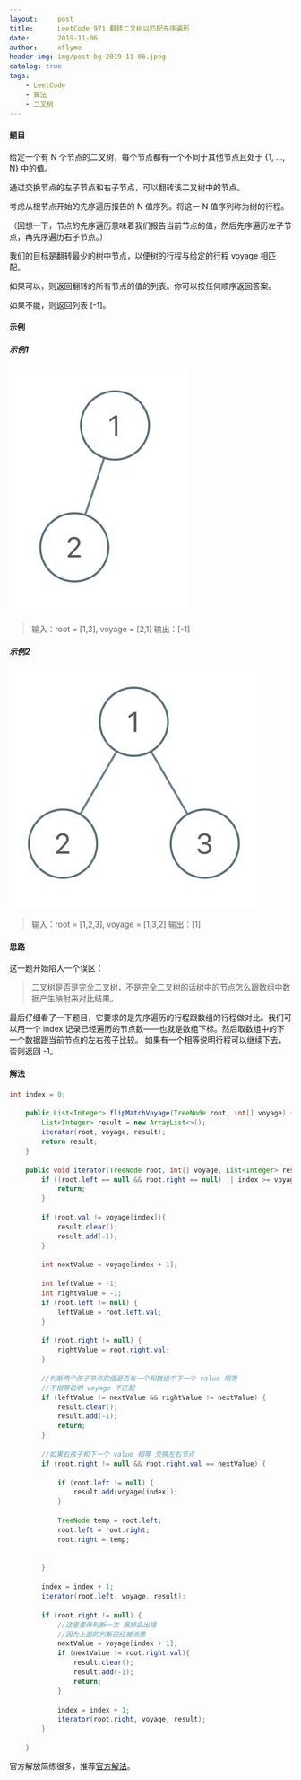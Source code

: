 ```yaml
---
layout:     post
title:      LeetCode 971 翻转二叉树以匹配先序遍历
date:       2019-11-06
author:     xflyme
header-img: img/post-bg-2019-11-06.jpeg
catalog: true
tags:
    - LeetCode
    - 算法
    - 二叉树
---
```



#### 题目

给定一个有 N 个节点的二叉树，每个节点都有一个不同于其他节点且处于 {1, ..., N} 中的值。

通过交换节点的左子节点和右子节点，可以翻转该二叉树中的节点。

考虑从根节点开始的先序遍历报告的 N 值序列。将这一 N 值序列称为树的行程。

（回想一下，节点的先序遍历意味着我们报告当前节点的值，然后先序遍历左子节点，再先序遍历右子节点。）

我们的目标是翻转最少的树中节点，以便树的行程与给定的行程 voyage 相匹配。 

如果可以，则返回翻转的所有节点的值的列表。你可以按任何顺序返回答案。

如果不能，则返回列表 [-1]。

#### 示例
##### 示例1
![图一](/img/leetcode-971-1.png)
> 输入：root = [1,2], voyage = [2,1]
输出：[-1]

##### 示例2
![图二.png](/img/leetcode-971-2.png)
> 输入：root = [1,2,3], voyage = [1,3,2]
输出：[1]

#### 思路

这一题开始陷入一个误区：
> 二叉树是否是完全二叉树，不是完全二叉树的话树中的节点怎么跟数组中数据产生映射来对比结果。

最后仔细看了一下题目，它要求的是先序遍历的行程跟数组的行程做对比。我们可以用一个 index 记录已经遍历的节点数——也就是数组下标。然后取数组中的下一个数据跟当前节点的左右孩子比较。
如果有一个相等说明行程可以继续下去，否则返回 -1。

#### 解法

```java
int index = 0;

    public List<Integer> flipMatchVoyage(TreeNode root, int[] voyage) {
        List<Integer> result = new ArrayList<>();
        iterator(root, voyage, result);
        return result;
    }

    public void iterator(TreeNode root, int[] voyage, List<Integer> result) {
        if ((root.left == null && root.right == null) || index >= voyage.length) {
            return;
        }

        if (root.val != voyage[index]){
            result.clear();
            result.add(-1);
        }

        int nextValue = voyage[index + 1];

        int leftValue = -1;
        int rightValue = -1;
        if (root.left != null) {
            leftValue = root.left.val;
        }

        if (root.right != null) {
            rightValue = root.right.val;
        }

        //判断两个孩子节点的值是否有一个和数组中下一个 value 相等
        //不相等说明 voyage 不匹配
        if (leftValue != nextValue && rightValue != nextValue) {
            result.clear();
            result.add(-1);
            return;
        }

        //如果右孩子和下一个 value 相等 交换左右节点
        if (root.right != null && root.right.val == nextValue) {

            if (root.left != null) {
                result.add(voyage[index]);
            }

            TreeNode temp = root.left;
            root.left = root.right;
            root.right = temp;


        }

        index = index + 1;
        iterator(root.left, voyage, result);

        if (root.right != null) {
            //这里要再判断一次 漏掉会出错
            //因为上面的判断已经被消费
            nextValue = voyage[index + 1];
            if (nextValue != root.right.val){
                result.clear();
                result.add(-1);
                return;
            }

            index = index + 1;
            iterator(root.right, voyage, result);
        }

    }
```

官方解放简练很多，推荐[官方解法](https://leetcode-cn.com/problems/flip-binary-tree-to-match-preorder-traversal/solution/fan-zhuan-er-cha-shu-yi-pi-pei-xian-xu-bian-li-by-/)。
